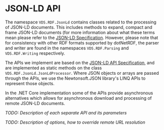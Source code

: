 # JSON-LD API

The namespace `VDS.RDF.JsonLd` contains classes related to the processing of JSON-LD documents. This includes methods to expand, compact and frame JSON-LD documents (for more information about what these terms mean please refer to the [JSON-LD Specification](https://json-ld.org/spec/latest/json-ld/). However, please note that for consistency with other RDF formats supported by dotNetRDF, the parser and writer are found in the namespaces `VDS.RDF.Parsing` and `VDS.RDF.Writing` respectively.

The APIs we implement are based on the [JSON-LD API Specification](https://json-ld.org/spec/latest/json-ld-api/), and are implemented as static methods on the class `VDS.RDF.JsonLd.JsonLdProcessor`. Where JSON objects or arrays are passed through the APIs, we use the Newtonsoft.JSON library's LINQ APIs to represent those objects.

In the .NET Core implementation some of the APIs provide asynchronous alternatives which allows for asynchronous download and processing of remote JSON-LD documents.

*TODO: Description of each separate API and its parameters*

*TODO: Description of options, how to override remote URL resolution*